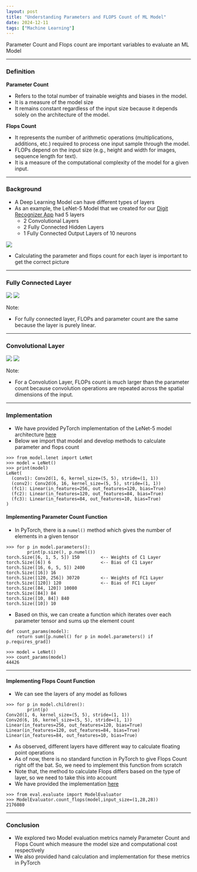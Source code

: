 ```yaml
---
layout: post
title: "Understanding Parameters and FLOPS Count of ML Model"
date: 2024-12-11
tags: ["Machine Learning"]
---
```


Parameter Count and Flops count are important variables to evaluate an ML Model

---

### Definition

**Parameter Count**
- Refers to the total number of trainable weights and biases in the model.
- It is a measure of the model size
- It remains constant regardless of the input size because it depends solely on the architecture of the model.

**Flops Count**
- It represents the number of arithmetic operations (multiplications, additions, etc.) required to process one input sample through the model.
- FLOPs depend on the input size (e.g., height and width for images, sequence length for text).
- It is a measure of the computational complexity of the model for a given input.

---

### Background

- A Deep Learning Model can have different types of layers 
- As an example, the LeNet-5 Model that we created for our [Digit Recognizer App](https://gouherdanish.github.io/2024/12/09/digit-recognition.html) had 5 layers
    - 2 Convolutional Layers
    - 2 Fully Connected Hidden Layers
    - 1 Fully Connected Output Layers of 10 neurons

<img src="{{site.url}}/images/mnist/lenet.png">

- Calculating the parameter and flops count for each layer is important to get the correct picture

---

### Fully Connected Layer

<img src="{{site.url}}/images/mnist/fc_params.png">


<img src="{{site.url}}/images/mnist/fc_flops.png">

Note:
- For fully connected layer, FLOPs and parameter count are the same because the layer is purely linear.

---

### Convolutional Layer

<img src="{{site.url}}/images/mnist/conv_params.png">


<img src="{{site.url}}/images/mnist/conv_flops.png">

Note:
- For a Convolution Layer, FLOPs count is much larger than the parameter count because convolution operations are repeated across the spatial dimensions of the input.

---

### Implementation

- We have provided PyTorch implementation of the LeNet-5 model architecture [here](https://github.com/gouherdanish/mnist_classification/blob/main/model/lenet.py)
- Below we import that model and develop methods to calculate parameter and flops count

```
>>> from model.lenet import LeNet
>>> model = LeNet()
>>> print(model)
LeNet(
  (conv1): Conv2d(1, 6, kernel_size=(5, 5), stride=(1, 1))
  (conv2): Conv2d(6, 16, kernel_size=(5, 5), stride=(1, 1))
  (fc1): Linear(in_features=256, out_features=120, bias=True)
  (fc2): Linear(in_features=120, out_features=84, bias=True)
  (fc3): Linear(in_features=84, out_features=10, bias=True)
)
```

#### Implementing Parameter Count Function
- In PyTorch, there is a `numel()` method which gives the number of elements in a given tensor

```
>>> for p in model.parameters():
        print(p.size(), p.numel())
torch.Size([6, 1, 5, 5]) 150        <-- Weights of C1 Layer
torch.Size([6]) 6                   <-- Bias of C1 Layer
torch.Size([16, 6, 5, 5]) 2400
torch.Size([16]) 16
torch.Size([120, 256]) 30720        <-- Weights of FC1 Layer
torch.Size([120]) 120               <-- Bias of FC1 Layer
torch.Size([84, 120]) 10080
torch.Size([84]) 84
torch.Size([10, 84]) 840
torch.Size([10]) 10
```

- Based on this, we can create a function which iterates over each parameter tensor and sums up the element count

```
def count_params(model):
    return sum([p.numel() for p in model.parameters() if p.requires_grad])

>>> model = LeNet()
>>> count_params(model)
44426
```

---

#### Implementing Flops Count Function

- We can see the layers of any model as follows

```
>>> for p in model.children():
        print(p)
Conv2d(1, 6, kernel_size=(5, 5), stride=(1, 1))
Conv2d(6, 16, kernel_size=(5, 5), stride=(1, 1))
Linear(in_features=256, out_features=120, bias=True)
Linear(in_features=120, out_features=84, bias=True)
Linear(in_features=84, out_features=10, bias=True)
```

- As observed, different layers have different way to calculate floating point operations
- As of now, there is no standard function in PyTorch to give Flops Count right off the bat. So, we need to implement this function from scratch
- Note that, the method to calculate Flops differs based on the type of layer, so we need to take this into account
- We have provided the implementation [here](https://github.com/gouherdanish/mnist_classification/blob/main/eval/evaluate.py)


```
>>> from eval.evaluate import ModelEvaluator
>>> ModelEvaluator.count_flops(model,input_size=(1,28,28))
2176080
```

---

### Conclusion

- We explored two Model evaluation metrics namely Parameter Count and Flops Count which measure the model size and computational cost respectively
- We also provided hand calculation and implementation for these metrics in PyTorch
